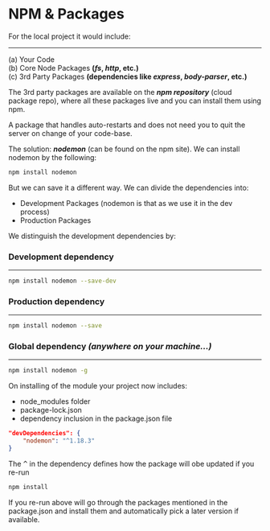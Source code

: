 # NPM & Packages

For the local project it would include:
- - - - - - - - - - - - - - - - - - - -

(a) Your Code <br />
(b) Core Node Packages **(_fs_, _http_, etc.)** <br />
(c) 3rd Party Packages **(dependencies like _express_, _body-parser_, etc.)** <br />

The 3rd party packages are available on the ___npm repository___ (cloud package repo), where all these packages live and you can install them using npm.

A package that handles auto-restarts and does not need you to quit the server on change of your code-base.

The solution: ***nodemon*** (can be found on the npm site).
We can install nodemon by the following: 
	
```zsh
npm install nodemon
``` 

But we can save it a different way. We can divide the dependencies into:

* Development Packages (nodemon is that as we use it in the dev process)
* Production Packages

We distinguish the development dependencies by:

### Development dependency
- - - - - - - - - - - - - -
```zsh
npm install nodemon --save-dev
```

### Production dependency
- - - - - - - - - - - - - -
```zsh
npm install nodemon --save
```

### Global dependency _(anywhere on your machine...)_
- - - - - - - - - - - - - - - - - - - - - - - - - - - 
```zsh
npm install nodemon -g
```

On installing of the module your project now includes:

* node_modules folder
* package-lock.json
* dependency inclusion in the package.json file

```json
"devDependencies": {
	"nodemon": "^1.18.3"
}
```

The <kbd>^</kbd> in the dependency defines how the package will obe updated if you re-run

```zsh
npm install
```

If you re-run above will go through the packages mentioned in the package.json and install them and automatically pick a later version if available.